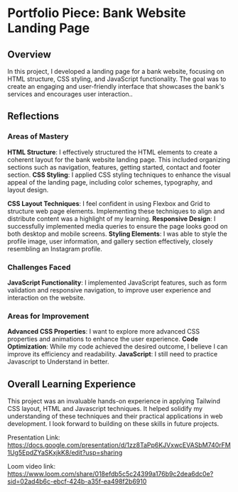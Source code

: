 # Portfolio Piece: Bank Website Landing Page

## Overview

In this project, I developed a landing page for a bank website, focusing on HTML structure, CSS styling, and JavaScript functionality. The goal was to create an engaging and user-friendly interface that showcases the bank's services and encourages user interaction..

## Reflections

### Areas of Mastery

**HTML Structure**: I effectively structured the HTML elements to create a coherent layout for the bank website landing page. This included organizing sections such as navigation, features, getting started, contact and footer section.
**CSS Styling**: I applied CSS styling techniques to enhance the visual appeal of the landing page, including color schemes, typography, and layout design.

**CSS Layout Techniques**: I feel confident in using Flexbox and Grid to structure web page elements. Implementing these techniques to align and distribute content was a highlight of my learning.
**Responsive Design**: I successfully implemented media queries to ensure the page looks good on both desktop and mobile screens.
**Styling Elements**: I was able to style the profile image, user information, and gallery section effectively, closely resembling an Instagram profile.

### Challenges Faced

**JavaScript Functionality**: I implemented JavaScript features, such as form validation and responsive navigation, to improve user experience and interaction on the website.

### Areas for Improvement

**Advanced CSS Properties**: I want to explore more advanced CSS properties and animations to enhance the user experience.
**Code Optimization**: While my code achieved the desired outcome, I believe I can improve its efficiency and readability.
**JavaScript**: I still need to practice Javascript to Understand in better.

## Overall Learning Experience

This project was an invaluable hands-on experience in applying Tailwind CSS layout, HTML and Javascript techniques. It helped solidify my understanding of these techniques and their practical applications in web development. I look forward to building on these skills in future projects.

Presentation Link:
https://docs.google.com/presentation/d/1zz8TaPp6KJVxwcEVASbM740rFM1Ug5EpdZYaSKxjkK8/edit?usp=sharing

Loom video link:
https://www.loom.com/share/018efdb5c5c24399a176b9c2dea6dc0e?sid=02ad4b6c-ebcf-424b-a35f-ea498f2b6910
